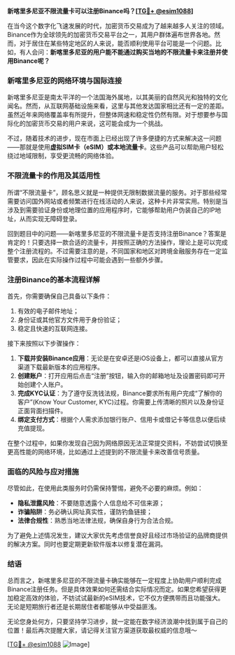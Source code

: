 **新喀里多尼亚不限流量卡可以注册Binance吗？[[TG💪+ @esim1088](https://t.me/s/esim1088)]**

在当今这个数字化飞速发展的时代，加密货币交易成为了越来越多人关注的领域。Binance作为全球领先的加密货币交易平台之一，其用户群体遍布世界各地。然而，对于居住在某些特定地区的人来说，能否顺利使用平台可能是一个问题。比如，有人会问：**新喀里多尼亚的用户能不能通过购买当地的不限流量卡来注册并使用Binance呢？**

### 新喀里多尼亚的网络环境与国际连接

新喀里多尼亚是南太平洋的一个法国海外属地，以其美丽的自然风光和独特的文化闻名。然而，从互联网基础设施来看，这里与其他发达国家相比还有一定的差距。虽然近年来网络覆盖率有所提升，但整体网速和稳定性仍然有限。对于想要参与国际化的加密货币交易的用户来说，这可能会成为一个挑战。

不过，随着技术的进步，现在市面上已经出现了许多便捷的方式来解决这一问题——那就是使用**虚拟SIM卡（eSIM）或本地流量卡**。这些产品可以帮助用户轻松绕过地域限制，享受更流畅的网络体验。

### 不限流量卡的作用及其适用性

所谓“不限流量卡”，顾名思义就是一种提供无限制数据流量的服务。对于那些经常需要访问国外网站或者频繁进行在线活动的人来说，这种卡片非常实用。特别是当涉及到需要验证身份或地理位置的应用程序时，它能够帮助用户伪装自己的IP地址，从而实现无障碍登录。

回到题目中的问题——新喀里多尼亚的不限流量卡是否支持注册Binance？答案是肯定的！只要选择一款合适的流量卡，并按照正确的方法操作，理论上是可以完成整个注册流程的。不过需要注意的是，不同国家和地区对跨境金融服务存在一定监管要求，因此在实际操作过程中可能会遇到一些额外步骤。

### 注册Binance的基本流程详解

首先，你需要确保自己具备以下条件：
1. 有效的电子邮件地址；
2. 身份证或其他官方文件用于身份验证；
3. 稳定且快速的互联网连接。

接下来按照以下步骤操作：
1. **下载并安装Binance应用**：无论是在安卓还是iOS设备上，都可以直接从官方渠道下载最新版本的应用程序。
2. **创建账户**：打开应用后点击“注册”按钮，输入你的邮箱地址及设置密码即可开始创建个人账户。
3. **完成KYC认证**：为了遵守反洗钱法规，Binance要求所有用户完成“了解你的客户”(Know Your Customer, KYC)过程。你需要上传清晰的照片以及身份证正面背面扫描件。
4. **绑定支付方式**：根据个人需求添加银行账户、信用卡或借记卡等信息以便后续充值提现。

在整个过程中，如果你发现自己因为网络原因无法正常提交资料，不妨尝试切换至更高性能的网络环境，比如通过上述提到的不限流量卡来改善信号质量。

### 面临的风险与应对措施

尽管如此，在使用此类服务时仍需保持警惕，避免不必要的麻烦。例如：
- **隐私泄露风险**：不要随意透露个人信息给不可信来源；
- **诈骗陷阱**：务必确认网址真实性，谨防钓鱼链接；
- **法律合规性**：熟悉当地法律法规，确保自身行为合法合规。

为了避免上述情况发生，建议大家优先考虑信誉良好且经过市场验证的品牌商提供的解决方案。同时也要定期更新软件版本以修复潜在漏洞。

### 结语

总而言之，新喀里多尼亚的不限流量卡确实能够在一定程度上协助用户顺利完成Binance注册任务。但是具体效果如何还需结合实际情况而定。如果您希望获得更加稳定高效的体验，不妨试试最新的eSIM技术，它不仅方便携带而且功能强大。无论是短期旅行者还是长期居住者都能够从中受益匪浅。

无论您身处何方，只要坚持学习进步，就一定能在数字经济浪潮中找到属于自己的位置！最后再次提醒大家，请记得关注官方渠道获取最权威的信息哦～ 

[[TG💪+ @esim1088](https://t.me/s/esim1088) ![Image](https://i.postimg.cc/4NQfJmqS/Snipaste-2025-05-13-00-14-12.png)]